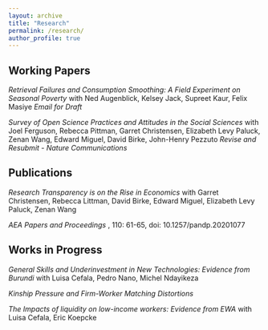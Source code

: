 ```yaml
---
layout: archive
title: "Research"
permalink: /research/
author_profile: true
---
```


## Working Papers

_Retrieval Failures and Consumption Smoothing:
A Field Experiment on Seasonal Poverty_ with Ned Augenblick, Kelsey Jack, Supreet Kaur, Felix Masiye
_Email for Draft_

_Survey of Open Science Practices and Attitudes in the Social Sciences_ with Joel Ferguson, Rebecca Pittman, Garret Christensen, Elizabeth Levy Paluck, Zenan Wang, Edward Miguel, David Birke, John-Henry Pezzuto
_Revise and Resubmit - Nature Communications_

## Publications

_Research Transparency is on the Rise in Economics_ with Garret Christensen, Rebecca Littman, David Birke, Edward Miguel, Elizabeth Levy Paluck, Zenan Wang

_AEA Papers and Proceedings_ , 110: 61-65, doi: 10.1257/pandp.20201077

## Works in Progress

_General Skills and Underinvestment in New Technologies: Evidence from Burundi_ with Luisa Cefala, Pedro Nano, Michel Ndayikeza 

_Kinship Pressure and Firm-Worker Matching Distortions_ 

_The Impacts of liquidity on low-income workers: Evidence from EWA_ with Luisa Cefala, Eric Koepcke



